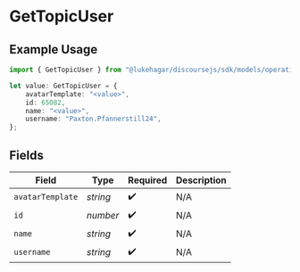 # GetTopicUser

## Example Usage

```typescript
import { GetTopicUser } from "@lukehagar/discoursejs/sdk/models/operations";

let value: GetTopicUser = {
    avatarTemplate: "<value>",
    id: 65082,
    name: "<value>",
    username: "Paxton.Pfannerstill24",
};
```

## Fields

| Field              | Type               | Required           | Description        |
| ------------------ | ------------------ | ------------------ | ------------------ |
| `avatarTemplate`   | *string*           | :heavy_check_mark: | N/A                |
| `id`               | *number*           | :heavy_check_mark: | N/A                |
| `name`             | *string*           | :heavy_check_mark: | N/A                |
| `username`         | *string*           | :heavy_check_mark: | N/A                |